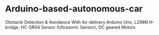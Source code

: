 # Arduino-based-autonomous-car
Obstacle Detection &amp; Avoidance With Az-delivery Arduino Uno, L298N H-bridge, HC-SR04 Sensor (Ultrasonic Sensor), DC geared Motors
